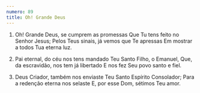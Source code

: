 ```yaml
---
numero: 89
title: Oh! Grande Deus
---
```

1. Oh! Grande Deus, se cumprem as promessas
Que Tu tens feito no Senhor Jesus;
Pelos Teus sinais, já vemos que Te apressas
Em mostrar a todos Tua eterna luz.

2. Pai eternal, do céu nos tens mandado
Teu Santo Filho, o Emanuel,
Que, da escravidão, nos tem já libertado
E nos fez Seu povo santo e fiel.

3. Deus Criador, também nos enviaste
Teu Santo Espírito Consolador;
Para a redenção eterna nos selaste
E, por esse Dom, sétimos Teu amor.
